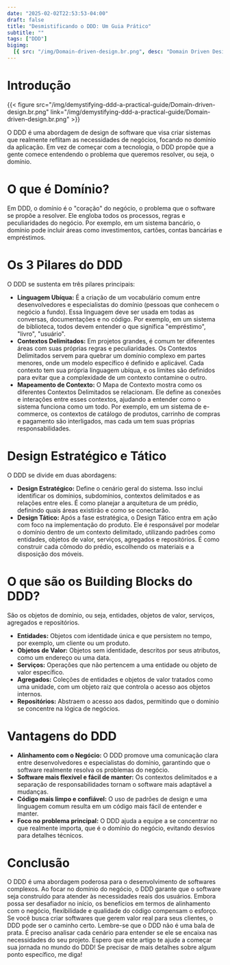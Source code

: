 ```yaml
---
date: "2025-02-02T22:53:53-04:00"
draft: false
title: "Desmistificando o DDD: Um Guia Prático"
subtitle: ""
tags: ["DDD"]
bigimg:
  [{ src: "/img/Domain-driven-design.br.png", desc: "Domain Driven Design" }]
---
```


# Introdução

{{< figure src="/img/demystifying-ddd-a-practical-guide/Domain-driven-design.br.png" link="/img/demystifying-ddd-a-practical-guide/Domain-driven-design.br.png" >}}

O DDD é uma abordagem de design de software que visa criar sistemas que realmente reflitam as necessidades de negócios, focando no domínio da aplicação. Em vez de começar com a tecnologia, o DDD propõe que a gente comece entendendo o problema que queremos resolver, ou seja, o domínio.

# O que é Domínio?

Em DDD, o domínio é o "coração" do negócio, o problema que o software se propõe a resolver. Ele engloba todos os processos, regras e peculiaridades do negócio. Por exemplo, em um sistema bancário, o domínio pode incluir áreas como investimentos, cartões, contas bancárias e empréstimos.

# Os 3 Pilares do DDD

O DDD se sustenta em três pilares principais:

- **Linguagem Ubíqua:** É a criação de um vocabulário comum entre desenvolvedores e especialistas do domínio (pessoas que conhecem o negócio a fundo). Essa linguagem deve ser usada em todas as conversas, documentações e no código. Por exemplo, em um sistema de biblioteca, todos devem entender o que significa "empréstimo", "livro", "usuário".
- **Contextos Delimitados:** Em projetos grandes, é comum ter diferentes áreas com suas próprias regras e peculiaridades. Os Contextos Delimitados servem para quebrar um domínio complexo em partes menores, onde um modelo específico é definido e aplicável. Cada contexto tem sua própria linguagem ubíqua, e os limites são definidos para evitar que a complexidade de um contexto contamine o outro.
- **Mapeamento de Contexto:** O Mapa de Contexto mostra como os diferentes Contextos Delimitados se relacionam. Ele define as conexões e interações entre esses contextos, ajudando a entender como o sistema funciona como um todo. Por exemplo, em um sistema de e-commerce, os contextos de catálogo de produtos, carrinho de compras e pagamento são interligados, mas cada um tem suas próprias responsabilidades.

# Design Estratégico e Tático

O DDD se divide em duas abordagens:

- **Design Estratégico:** Define o cenário geral do sistema. Isso inclui identificar os domínios, subdomínios, contextos delimitados e as relações entre eles. É como planejar a arquitetura de um prédio, definindo quais áreas existirão e como se conectarão.
- **Design Tático:** Após a fase estratégica, o Design Tático entra em ação com foco na implementação do produto. Ele é responsável por modelar o domínio dentro de um contexto delimitado, utilizando padrões como entidades, objetos de valor, serviços, agregados e repositórios. É como construir cada cômodo do prédio, escolhendo os materiais e a disposição dos móveis.

# O que são os Building Blocks do DDD?

São os objetos de domínio, ou seja, entidades, objetos de valor, serviços, agregados e repositórios.

- **Entidades:** Objetos com identidade única e que persistem no tempo, por exemplo, um cliente ou um produto.
- **Objetos de Valor:** Objetos sem identidade, descritos por seus atributos, como um endereço ou uma data.
- **Serviços:** Operações que não pertencem a uma entidade ou objeto de valor específico.
- **Agregados:** Coleções de entidades e objetos de valor tratados como uma unidade, com um objeto raiz que controla o acesso aos objetos internos.
- **Repositórios:** Abstraem o acesso aos dados, permitindo que o domínio se concentre na lógica de negócios.

# Vantagens do DDD

- **Alinhamento com o Negócio:** O DDD promove uma comunicação clara entre desenvolvedores e especialistas do domínio, garantindo que o software realmente resolva os problemas do negócio.
- **Software mais flexível e fácil de manter:** Os contextos delimitados e a separação de responsabilidades tornam o software mais adaptável a mudanças.
- **Código mais limpo e confiável:** O uso de padrões de design e uma linguagem comum resulta em um código mais fácil de entender e manter.
- **Foco no problema principal:** O DDD ajuda a equipe a se concentrar no que realmente importa, que é o domínio do negócio, evitando desvios para detalhes técnicos.

# Conclusão

O DDD é uma abordagem poderosa para o desenvolvimento de softwares complexos. Ao focar no domínio do negócio, o DDD garante que o software seja construído para atender às necessidades reais dos usuários. Embora possa ser desafiador no início, os benefícios em termos de alinhamento com o negócio, flexibilidade e qualidade do código compensam o esforço. Se você busca criar softwares que gerem valor real para seus clientes, o DDD pode ser o caminho certo.
Lembre-se que o DDD não é uma bala de prata. É preciso analisar cada cenário para entender se ele se encaixa nas necessidades do seu projeto.
Espero que este artigo te ajude a começar sua jornada no mundo do DDD! Se precisar de mais detalhes sobre algum ponto específico, me diga!
